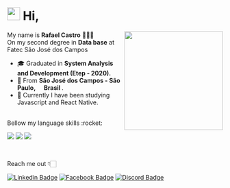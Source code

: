 <h1><img src="https://emojis.slackmojis.com/emojis/images/1570211625/6611/wave-animated.gif?1570211625" width="30"/> Hi, </h1>
<img align='right' src="https://media.giphy.com/media/M9gbBd9nbDrOTu1Mqx/giphy.gif" width="230">

My name is **Rafael Castro** 👨🏻‍🎓 <br>
On my second degree in **Data base** at Fatec São José dos Campos
- 🎓 Graduated in **System Analysis and Development (Etep - 2020).** 
- 📍 From <b> São José dos Campos - São Paulo, <img src="https://image.flaticon.com/icons/svg/197/197386.svg" width="13"/> Brasil </b>.
- 📖 Currently I have been studying Javascript and React Native.
<br>
Bellow my language skills :rocket:
<p>
  <img src="https://img.shields.io/badge/javascript%20-%23323330.svg?&style=for-the-badge&logo=javascript&logoColor=%23F7DF1E"/>
  <img src="https://img.shields.io/badge/react_native%20-%2320232a.svg?&style=for-the-badge&logo=react&logoColor=%2361DAFB"/>
  <img src="https://img.shields.io/badge/github%20-%23121011.svg?&style=for-the-badge&logo=github&logoColor=white"/>
</p>
<br>

Reach me out 👇🏻 <br>

[![Linkedin Badge](https://img.shields.io/badge/-LinkedIn-0e76a8?style=flat&logo=Linkedin&logoColor=white)](https://www.linkedin.com/in/rafaelcastrow/)
[![Facebook Badge](https://img.shields.io/badge/Facebook-1877F2?style=flat&logo=facebook&logoColor=white)](https://www.facebook.com/rphcastro)
[![Discord Badge](https://img.shields.io/badge/Discord-7289DA?style=flat&logo=discord&logoColor=white)](https://rafaw#9639)

